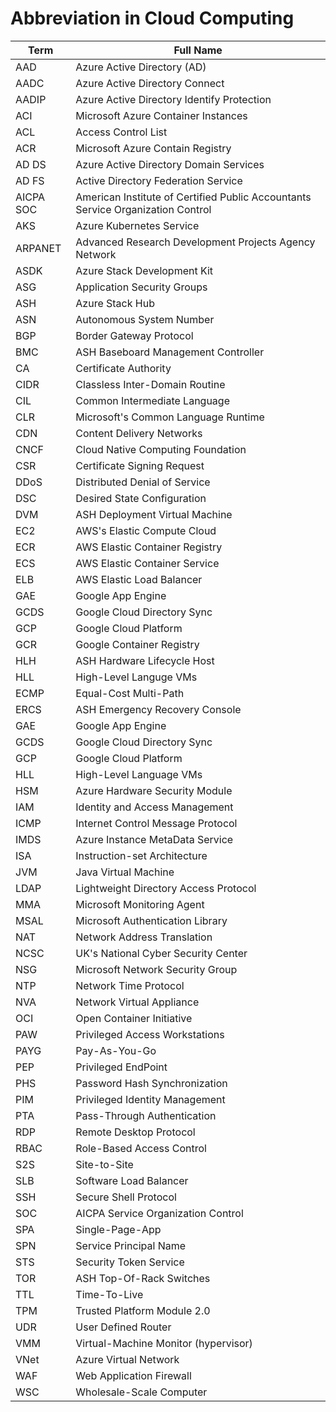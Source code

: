 # Abbreviation in Cloud Computing

| Term      | Full Name                                                    |
| --------- | ------------------------------------------------------------ |
| AAD       | Azure Active Directory (AD)                                  |
| AADC      | Azure Active Directory Connect                               |
| AADIP     | Azure Active Directory Identify Protection                   |
| ACI       | Microsoft Azure Container Instances                          |
| ACL       | Access Control List                                          |
| ACR       | Microsoft Azure Contain Registry                             |
| AD DS     | Azure Active Directory Domain Services                       |
| AD FS     | Active Directory Federation Service                          |
| AICPA SOC | American Institute of Certified Public Accountants Service Organization Control |
| AKS       | Azure Kubernetes Service                                     |
| ARPANET   | Advanced Research Development Projects Agency Network        |
| ASDK      | Azure Stack Development Kit                                  |
| ASG       | Application Security Groups                                  |
| ASH       | Azure Stack Hub                                              |
| ASN       | Autonomous System Number                                     |
| BGP       | Border Gateway Protocol                                      |
| BMC       | ASH Baseboard Management Controller                          |
| CA        | Certificate Authority                                        |
| CIDR      | Classless Inter-Domain Routine                               |
| CIL       | Common Intermediate Language                                 |
| CLR       | Microsoft's Common Language Runtime                          |
| CDN       | Content Delivery Networks                                    |
| CNCF      | Cloud Native Computing Foundation                            |
| CSR       | Certificate Signing Request                                  |
| DDoS      | Distributed Denial of Service                                |
| DSC       | Desired State Configuration                                  |
| DVM       | ASH Deployment Virtual Machine                               |
| EC2       | AWS's Elastic Compute Cloud                                  |
| ECR       | AWS Elastic Container Registry                               |
| ECS       | AWS Elastic Container Service                                |
| ELB       | AWS Elastic Load Balancer                                    |
| GAE       | Google App Engine                                            |
| GCDS      | Google Cloud Directory Sync                                  |
| GCP       | Google Cloud Platform                                        |
| GCR       | Google Container Registry                                    |
| HLH       | ASH Hardware Lifecycle Host                                  |
| HLL       | High-Level Languge VMs                                       |
| ECMP      | Equal-Cost Multi-Path                                        |
| ERCS      | ASH Emergency Recovery Console                               |
| GAE       | Google App Engine                                            |
| GCDS      | Google Cloud Directory Sync                                  |
| GCP       | Google Cloud Platform                                        |
| HLL       | High-Level Language VMs                                      |
| HSM       | Azure Hardware Security Module                               |
| IAM       | Identity and Access Management                               |
| ICMP      | Internet Control Message Protocol                            |
| IMDS      | Azure Instance MetaData Service                              |
| ISA       | Instruction-set Architecture                                 |
| JVM       | Java Virtual Machine                                         |
| LDAP      | Lightweight Directory Access Protocol                        |
| MMA       | Microsoft Monitoring Agent                                   |
| MSAL      | Microsoft Authentication Library                             |
| NAT       | Network Address Translation                                  |
| NCSC      | UK's National Cyber Security Center                          |
| NSG       | Microsoft Network Security Group                             |
| NTP       | Network Time Protocol                                        |
| NVA       | Network Virtual Appliance                                    |
| OCI       | Open Container Initiative                                    |
| PAW       | Privileged Access Workstations                               |
| PAYG      | Pay-As-You-Go                                                |
| PEP       | Privileged EndPoint                                          |
| PHS       | Password Hash Synchronization                                |
| PIM       | Privileged Identity Management                               |
| PTA       | Pass-Through Authentication                                  |
| RDP       | Remote Desktop Protocol                                      |
| RBAC      | Role-Based Access Control                                    |
| S2S       | Site-to-Site                                                 |
| SLB       | Software Load Balancer                                       |
| SSH       | Secure Shell Protocol                                        |
| SOC       | AICPA Service Organization Control                           |
| SPA       | Single-Page-App                                              |
| SPN       | Service Principal Name                                       |
| STS       | Security Token Service                                       |
| TOR       | ASH Top-Of-Rack Switches                                     |
| TTL       | Time-To-Live                                                 |
| TPM       | Trusted Platform Module 2.0                                  |
| UDR       | User Defined Router                                          |
| VMM       | Virtual-Machine Monitor (hypervisor)                         |
| VNet      | Azure Virtual Network                                        |
| WAF       | Web Application Firewall                                     |
| WSC       | Wholesale-Scale Computer                                     |

